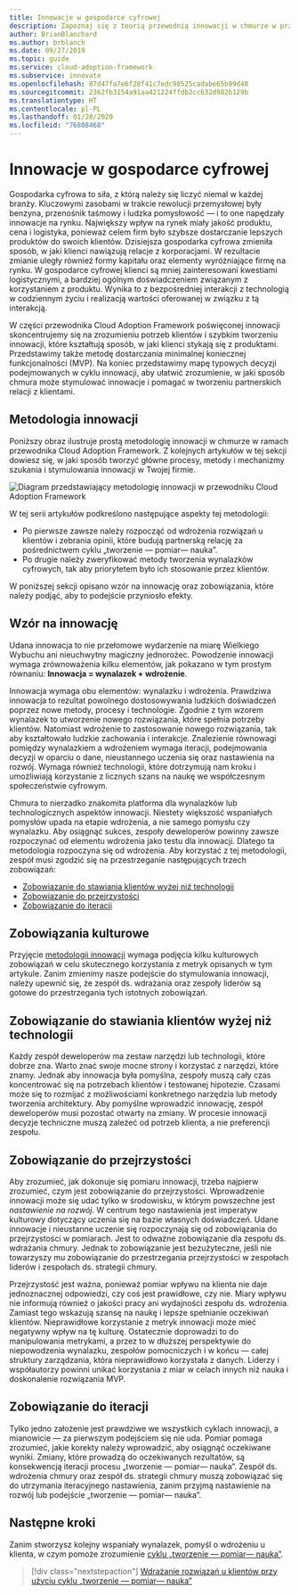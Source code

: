```yaml
---
title: Innowacje w gospodarce cyfrowej
description: Zapoznaj się z teorią przewodnią innowacji w chmurze w przewodniku Cloud Adoption Framework.
author: BrianBlanchard
ms.author: brblanch
ms.date: 09/27/2019
ms.topic: guide
ms.service: cloud-adoption-framework
ms.subservice: innovate
ms.openlocfilehash: 87d47fa7e6f28f41c7edc98525cadabe65b99d48
ms.sourcegitcommit: 2362fb3154a91aa421224ffdb2cc632d982b129b
ms.translationtype: HT
ms.contentlocale: pl-PL
ms.lasthandoff: 01/28/2020
ms.locfileid: "76808468"
---
```

# <a name="innovation-in-the-digital-economy"></a>Innowacje w gospodarce cyfrowej

Gospodarka cyfrowa to siła, z którą należy się liczyć niemal w każdej branży. Kluczowymi zasobami w trakcie rewolucji przemysłowej były benzyna, przenośnik taśmowy i ludzka pomysłowość — i to one napędzały innowacje na rynku. Największy wpływ na rynek miały jakość produktu, cena i logistyka, ponieważ celem firm było szybsze dostarczanie lepszych produktów do swoich klientów. Dzisiejsza gospodarka cyfrowa zmieniła sposób, w jaki klienci nawiązują relacje z korporacjami. W rezultacie zmianie uległy również formy kapitału oraz elementy wyróżniające firmę na rynku. W gospodarce cyfrowej klienci są mniej zainteresowani kwestiami logistycznymi, a bardziej ogólnym doświadczeniem związanym z korzystaniem z produktu. Wynika to z bezpośredniej interakcji z technologią w codziennym życiu i realizacją wartości oferowanej w związku z tą interakcją.

W części przewodnika Cloud Adoption Framework poświęconej innowacji skoncentrujemy się na zrozumieniu potrzeb klientów i szybkim tworzeniu innowacji, które kształtują sposób, w jaki klienci stykają się z produktami. Przedstawimy także metodę dostarczania minimalnej koniecznej funkcjonalności (MVP). Na koniec przedstawimy mapę typowych decyzji podejmowanych w cyklu innowacji, aby ułatwić zrozumienie, w jaki sposób chmura może stymulować innowacje i pomagać w tworzeniu partnerskich relacji z klientami.

## <a name="innovate-methodology"></a>Metodologia innowacji

Poniższy obraz ilustruje prostą metodologię innowacji w chmurze w ramach przewodnika Cloud Adoption Framework. Z kolejnych artykułów w tej sekcji dowiesz się, w jaki sposób tworzyć główne procesy, metody i mechanizmy szukania i stymulowania innowacji w Twojej firmie.

![Diagram przedstawiający metodologię innowacji w przewodniku Cloud Adoption Framework](../../_images/innovate/innovate-methodology.png)

W tej serii artykułów podkreślono następujące aspekty tej metodologii:

- Po pierwsze zawsze należy rozpocząć od wdrożenia rozwiązań u klientów i zebrania opinii, które budują partnerską relację za pośrednictwem cyklu „tworzenie — pomiar— nauka”.
- Po drugie należy zweryfikować metody tworzenia wynalazków cyfrowych, tak aby priorytetem było ich stosowanie przez klientów.

W poniższej sekcji opisano wzór na innowację oraz zobowiązania, które należy podjąć, aby to podejście przyniosło efekty.

## <a name="formula-for-innovation"></a>Wzór na innowację

Udana innowacja to nie przełomowe wydarzenie na miarę Wielkiego Wybuchu ani nieuchwytny magiczny jednorożec. Powodzenie innowacji wymaga zrównoważenia kilku elementów, jak pokazano w tym prostym równaniu: **Innowacja = wynalazek + wdrożenie**.

Innowacja wymaga obu elementów: wynalazku i wdrożenia. Prawdziwa innowacja to rezultat powolnego dostosowywania ludzkich doświadczeń poprzez nowe metody, procesy i technologie. Zgodnie z tym wzorem wynalazek to utworzenie nowego rozwiązania, które spełnia potrzeby klientów. Natomiast wdrożenie to zastosowanie nowego rozwiązania, tak aby kształtowało ludzkie zachowania i interakcje. Znalezienie równowagi pomiędzy wynalazkiem a wdrożeniem wymaga iteracji, podejmowania decyzji w oparciu o dane, nieustannego uczenia się oraz nastawienia na rozwój. Wymaga również technologii, które dotrzymują nam kroku i umożliwiają korzystanie z licznych szans na naukę we współczesnym społeczeństwie cyfrowym.

Chmura to nierzadko znakomita platforma dla wynalazków lub technologicznych aspektów innowacji. Niestety większość wspaniałych pomysłów upada na etapie wdrożenia, a nie samego pomysłu czy wynalazku. Aby osiągnąć sukces, zespoły deweloperów powinny zawsze rozpoczynać od elementu wdrożenia jako testu dla innowacji. Dlatego ta metodologia rozpoczyna się od wdrożenia. Aby korzystać z tej metodologii, zespół musi zgodzić się na przestrzeganie następujących trzech zobowiązań:

- [Zobowiązanie do stawiania klientów wyżej niż technologii](#commitment-to-prioritize-customers-over-technology)
- [Zobowiązanie do przejrzystości](#commitment-to-transparency)
- [Zobowiązanie do iteracji](#commitment-to-iteration)

## <a name="cultural-commitments"></a>Zobowiązania kulturowe

Przyjęcie [metodologii innowacji](../index.md) wymaga podjęcia kilku kulturowych zobowiązań w celu skutecznego korzystania z metryk opisanych w tym artykule. Zanim zmienimy nasze podejście do stymulowania innowacji, należy upewnić się, że zespół ds. wdrażania oraz zespoły liderów są gotowe do przestrzegania tych istotnych zobowiązań.

## <a name="commitment-to-prioritize-customers-over-technology"></a>Zobowiązanie do stawiania klientów wyżej niż technologii

Każdy zespół deweloperów ma zestaw narzędzi lub technologii, które dobrze zna. Warto znać swoje mocne strony i korzystać z narzędzi, które znamy. Jednak aby innowacja była pomyślna, zespoły muszą cały czas koncentrować się na potrzebach klientów i testowanej hipotezie. Czasami może się to rozmijać z możliwościami konkretnego narzędzia lub metody tworzenia architektury. Aby pomyślne wprowadzić innowację, zespół deweloperów musi pozostać otwarty na zmiany. W procesie innowacji decyzje techniczne muszą zależeć od potrzeb klienta, a nie preferencji zespołu.

## <a name="commitment-to-transparency"></a>Zobowiązanie do przejrzystości

Aby zrozumieć, jak dokonuje się pomiaru innowacji, trzeba najpierw zrozumieć, czym jest zobowiązanie do przejrzystości. Wprowadzenie innowacji może się udać tylko w środowisku, w którym powszechne jest *nastawienie na rozwój*. W centrum tego nastawienia jest imperatyw kulturowy dotyczący uczenia się na bazie własnych doświadczeń. Udane innowacje i nieustanne uczenie się rozpoczynają się od zobowiązania do przejrzystości w pomiarach. Jest to odważne zobowiązanie dla zespołu ds. wdrażania chmury. Jednak to zobowiązanie jest bezużyteczne, jeśli nie towarzyszy mu zobowiązanie do przestrzegania przejrzystości w zespołach liderów i zespołach ds. strategii chmury.

Przejrzystość jest ważna, ponieważ pomiar wpływu na klienta nie daje jednoznacznej odpowiedzi, czy coś jest prawidłowe, czy nie. Miary wpływu nie informują również o jakości pracy ani wydajności zespołu ds. wdrożenia. Zamiast tego wskazują szansę na naukę i lepsze spełnianie oczekiwań klientów. Nieprawidłowe korzystanie z metryk innowacji może mieć negatywny wpływ na tę kulturę. Ostatecznie doprowadzi to do manipulowania metrykami, a przez to w dłuższej perspektywie do niepowodzenia wynalazku, zespołów pomocniczych i w końcu — całej struktury zarządzania, która nieprawidłowo korzystała z danych. Liderzy i współautorzy powinni unikać korzystania z miar w celach innych niż nauka i doskonalenie rozwiązania MVP.

## <a name="commitment-to-iteration"></a>Zobowiązanie do iteracji

Tylko jedno założenie jest prawdziwe we wszystkich cyklach innowacji, a mianowicie &mdash; za pierwszym podejściem się nie uda. Pomiar pomaga zrozumieć, jakie korekty należy wprowadzić, aby osiągnąć oczekiwane wyniki. Zmiany, które prowadzą do oczekiwanych rezultatów, są konsekwencją iteracji procesu „tworzenie — pomiar— nauka”. Zespół ds. wdrożenia chmury oraz zespół ds. strategii chmury muszą zobowiązać się do utrzymania iteracyjnego nastawienia, zanim przyjmą nastawienie na rozwój lub podejście „tworzenie — pomiar— nauka”.

## <a name="next-steps"></a>Następne kroki

Zanim stworzysz kolejny wspaniały wynalazek, pomyśl o wdrożeniu u klienta, w czym pomoże zrozumienie [cyklu „tworzenie — pomiar— nauka”](./adoption.md).

> [!div class="nextstepaction"]
> [Wdrażanie rozwiązań u klientów przy użyciu cyklu „tworzenie — pomiar— nauka”](./adoption.md)
